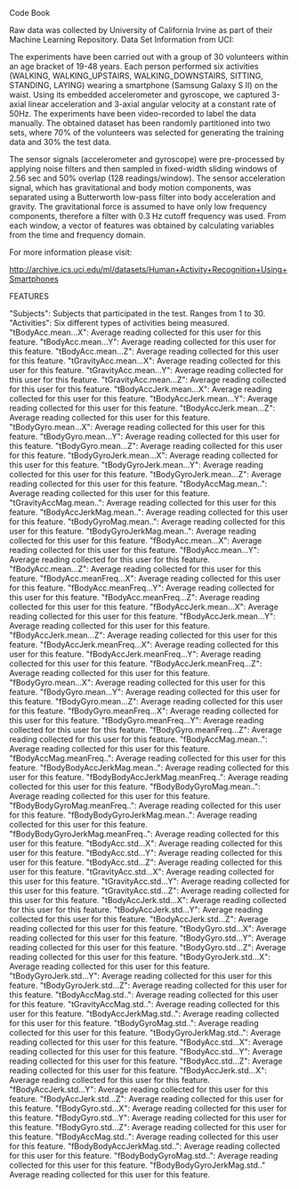 Code Book

Raw data was collected by University of California Irvine as part of their Machine Learning Repository.  Data Set Information from UCI:

The experiments have been carried out with a group of 30 volunteers within an age bracket of 19-48 years. Each person performed six activities (WALKING, WALKING_UPSTAIRS, WALKING_DOWNSTAIRS, SITTING, STANDING, LAYING) wearing a smartphone (Samsung Galaxy S II) on the waist. Using its embedded accelerometer and gyroscope, we captured 3-axial linear acceleration and 3-axial angular velocity at a constant rate of 50Hz. The experiments have been video-recorded to label the data manually. The obtained dataset has been randomly partitioned into two sets, where 70% of the volunteers was selected for generating the training data and 30% the test data. 

The sensor signals (accelerometer and gyroscope) were pre-processed by applying noise filters and then sampled in fixed-width sliding windows of 2.56 sec and 50% overlap (128 readings/window). The sensor acceleration signal, which has gravitational and body motion components, was separated using a Butterworth low-pass filter into body acceleration and gravity. The gravitational force is assumed to have only low frequency components, therefore a filter with 0.3 Hz cutoff frequency was used. From each window, a vector of features was obtained by calculating variables from the time and frequency domain.

For more information please visit:

http://archive.ics.uci.edu/ml/datasets/Human+Activity+Recognition+Using+Smartphones

FEATURES

"Subjects":  Subjects that participated in the test.  Ranges from 1 to 30.
"Activities":  Six different types of activities being measured.
"tBodyAcc.mean...X":  Average reading collected for this user for this feature.
"tBodyAcc.mean...Y":  Average reading collected for this user for this feature.
"tBodyAcc.mean...Z":  Average reading collected for this user for this feature.
"tGravityAcc.mean...X":  Average reading collected for this user for this feature.
"tGravityAcc.mean...Y":  Average reading collected for this user for this feature.
"tGravityAcc.mean...Z":  Average reading collected for this user for this feature.
"tBodyAccJerk.mean...X":  Average reading collected for this user for this feature.
"tBodyAccJerk.mean...Y":  Average reading collected for this user for this feature.
"tBodyAccJerk.mean...Z":  Average reading collected for this user for this feature.
"tBodyGyro.mean...X":  Average reading collected for this user for this feature.
"tBodyGyro.mean...Y":  Average reading collected for this user for this feature.
"tBodyGyro.mean...Z":  Average reading collected for this user for this feature.
"tBodyGyroJerk.mean...X":  Average reading collected for this user for this feature.
"tBodyGyroJerk.mean...Y":  Average reading collected for this user for this feature.
"tBodyGyroJerk.mean...Z":  Average reading collected for this user for this feature.
"tBodyAccMag.mean..":  Average reading collected for this user for this feature.
"tGravityAccMag.mean..":  Average reading collected for this user for this feature.
"tBodyAccJerkMag.mean..":  Average reading collected for this user for this feature.
"tBodyGyroMag.mean..":  Average reading collected for this user for this feature.
"tBodyGyroJerkMag.mean..":  Average reading collected for this user for this feature.
"fBodyAcc.mean...X":  Average reading collected for this user for this feature.
"fBodyAcc.mean...Y":  Average reading collected for this user for this feature.
"fBodyAcc.mean...Z":  Average reading collected for this user for this feature.
"fBodyAcc.meanFreq...X":  Average reading collected for this user for this feature.
"fBodyAcc.meanFreq...Y":  Average reading collected for this user for this feature.
"fBodyAcc.meanFreq...Z":  Average reading collected for this user for this feature.
"fBodyAccJerk.mean...X":  Average reading collected for this user for this feature.
"fBodyAccJerk.mean...Y":  Average reading collected for this user for this feature.
"fBodyAccJerk.mean...Z":  Average reading collected for this user for this feature.
"fBodyAccJerk.meanFreq...X":  Average reading collected for this user for this feature.
"fBodyAccJerk.meanFreq...Y":  Average reading collected for this user for this feature.
"fBodyAccJerk.meanFreq...Z":  Average reading collected for this user for this feature.
"fBodyGyro.mean...X":  Average reading collected for this user for this feature.
"fBodyGyro.mean...Y":  Average reading collected for this user for this feature.
"fBodyGyro.mean...Z":  Average reading collected for this user for this feature.
"fBodyGyro.meanFreq...X":  Average reading collected for this user for this feature.
"fBodyGyro.meanFreq...Y":  Average reading collected for this user for this feature.
"fBodyGyro.meanFreq...Z":  Average reading collected for this user for this feature.
"fBodyAccMag.mean..":  Average reading collected for this user for this feature.
"fBodyAccMag.meanFreq..":  Average reading collected for this user for this feature.
"fBodyBodyAccJerkMag.mean..":  Average reading collected for this user for this feature.
"fBodyBodyAccJerkMag.meanFreq..":  Average reading collected for this user for this feature.
"fBodyBodyGyroMag.mean..":  Average reading collected for this user for this feature.
"fBodyBodyGyroMag.meanFreq..":  Average reading collected for this user for this feature.
"fBodyBodyGyroJerkMag.mean..":  Average reading collected for this user for this feature.
"fBodyBodyGyroJerkMag.meanFreq..":  Average reading collected for this user for this feature.
"tBodyAcc.std...X":  Average reading collected for this user for this feature.
"tBodyAcc.std...Y":  Average reading collected for this user for this feature.
"tBodyAcc.std...Z":  Average reading collected for this user for this feature.
"tGravityAcc.std...X":  Average reading collected for this user for this feature.
"tGravityAcc.std...Y":  Average reading collected for this user for this feature.
"tGravityAcc.std...Z":  Average reading collected for this user for this feature.
"tBodyAccJerk.std...X":  Average reading collected for this user for this feature.
"tBodyAccJerk.std...Y":  Average reading collected for this user for this feature.
"tBodyAccJerk.std...Z":  Average reading collected for this user for this feature.
"tBodyGyro.std...X":  Average reading collected for this user for this feature.
"tBodyGyro.std...Y":  Average reading collected for this user for this feature.
"tBodyGyro.std...Z":  Average reading collected for this user for this feature.
"tBodyGyroJerk.std...X":  Average reading collected for this user for this feature.
"tBodyGyroJerk.std...Y":  Average reading collected for this user for this feature.
"tBodyGyroJerk.std...Z":  Average reading collected for this user for this feature.
"tBodyAccMag.std..":  Average reading collected for this user for this feature.
"tGravityAccMag.std..":  Average reading collected for this user for this feature.
"tBodyAccJerkMag.std..":  Average reading collected for this user for this feature.
"tBodyGyroMag.std..":  Average reading collected for this user for this feature.
"tBodyGyroJerkMag.std..":  Average reading collected for this user for this feature.
"fBodyAcc.std...X":  Average reading collected for this user for this feature.
"fBodyAcc.std...Y":  Average reading collected for this user for this feature.
"fBodyAcc.std...Z":  Average reading collected for this user for this feature.
"fBodyAccJerk.std...X":  Average reading collected for this user for this feature.
"fBodyAccJerk.std...Y":  Average reading collected for this user for this feature.
"fBodyAccJerk.std...Z":  Average reading collected for this user for this feature.
"fBodyGyro.std...X":  Average reading collected for this user for this feature.
"fBodyGyro.std...Y":  Average reading collected for this user for this feature.
"fBodyGyro.std...Z":  Average reading collected for this user for this feature.
"fBodyAccMag.std..":  Average reading collected for this user for this feature.
"fBodyBodyAccJerkMag.std..":  Average reading collected for this user for this feature.
"fBodyBodyGyroMag.std..":  Average reading collected for this user for this feature.
"fBodyBodyGyroJerkMag.std.."  Average reading collected for this user for this feature.